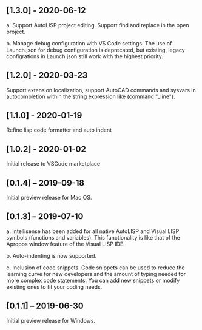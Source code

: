 ## [1.3.0] - 2020-06-12
a.	Support AutoLISP project editing. Support find and replace in the open project.

b.	Manage debug configuration with VS Code settings. The use of Launch.json for debug configuration is deprecated, but existing, legacy configrations in Launch.json still work with the highest priority.


## [1.2.0] - 2020-03-23
Support extension localization, support AutoCAD commands and sysvars in autocompletion within the string expression like (command "_line").

## [1.1.0] - 2020-01-19
Refine lisp code formatter and auto indent

## [1.0.2] - 2020-01-02
Initial release to VSCode marketplace

## [0.1.4] – 2019-09-18
Initial preview release for Mac OS.

## [0.1.3] – 2019-07-10
a.	Intellisense has been added for all native AutoLISP and Visual LISP symbols (functions and variables). This functionality is like that of the Apropos window feature of the Visual LISP IDE.

b.	Auto-indenting is now supported.

c. Inclusion of code snippets.
Code snippets can be used to reduce the learning curve for new developers and the amount of typing needed for more complex code statements. You can add new snippets or modify existing ones to fit your coding needs.


## [0.1.1] – 2019-06-30
Initial preview release for Windows.
